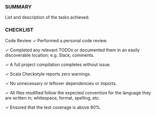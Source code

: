 ### SUMMARY
List and description of the tasks achieved.


### CHECKLIST
Code Review
✓ Performed a personal code review.

✓ Completed any relevant TODOs or documented them in an easily discoverable location; e.g. Slack, comments.

✓ A full project compilation completes without issue.

✓ Scala Checkstyle reports zero warnings.

✓ No unnecessary or leftover dependencies or imports.

✓ All files modified follow the expected convention for the language they are written in; whitespace, format, spelling, etc.

✓ Ensured that the test coverage is above 80%.
